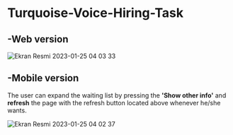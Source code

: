 # Turquoise-Voice-Hiring-Task

## -Web version

![Ekran Resmi 2023-01-25 04 03 33](https://user-images.githubusercontent.com/79373411/214457255-db5611d8-c933-4302-b6b5-125257772a9e.png)

## -Mobile version

The user can expand the waiting list by pressing the **'Show other info'** and **refresh** the page with the refresh button located above whenever he/she wants.

![Ekran Resmi 2023-01-25 04 02 37](https://user-images.githubusercontent.com/79373411/214457327-fa81f126-f619-4c3c-8403-bb0f12cbfd27.png)
